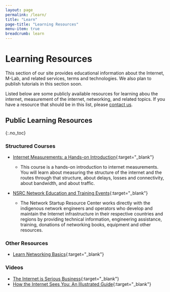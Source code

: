 ```yaml
---
layout: page
permalink: /learn/
title: "Learn"
page-title: "Learning Resources"
menu-item: true
breadcrumb: learn
---
```


# Learning Resources

This section of our site provides educational information about the Internet, M-Lab, and related services, terms and technologies. We also plan to publish tutorials in this section soon.

Listed below are some publicly available resources for learning abou the internet, measurement of the internet, networking, and related topics. If you have a resource that should be in this list, please [contact us](mailto:support@measurementlab.net).

## Public Learning Resources
{:.no_toc}

### Structured Courses

* [Internet Measurements: a Hands-on Introduction](https://www.fun-mooc.fr/courses/course-v1:inria+41011+session02/about){:target="_blank"}
  * This course is a hands-on introduction to internet measurements. You will learn about measuring the structure of the internet and the routes through that structure, about delays, losses and connectivity, about bandwidth, and about traffic.

* [NSRC Network Education and Training Events](https://nsrc.org/activities){:target="_blank"}
  * The Network Startup Resource Center works directly with the indigenous network engineers and operators who develop and maintain the Internet infrastructure in their respective countries and regions by providing technical information, engineering assistance, training, donations of networking books, equipment and other resources.

### Other Resources

* [Learn Networking Basics](https://commotionwireless.net/docs/cck/networking/learn-networking-basics/){:target="_blank"}

### Videos

* [The Internet is Serious Business](http://welcometocup.org/Projects/UrbanInvestigations/TheInternetIsSeriousBusiness){:target="_blank"}
* [How the Internet Sees You: An Illustrated Guide](https://www.youtube.com/watch?v=Oqd6S5av5eg){:target="_blank"}
